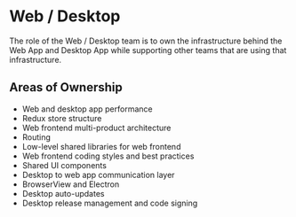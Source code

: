 # Web / Desktop

The role of the Web / Desktop team is to own the infrastructure behind the Web App and Desktop App while supporting other teams that are using that infrastructure.

## Areas of Ownership
- Web and desktop app performance
- Redux store structure
- Web frontend multi-product architecture
- Routing
- Low-level shared libraries for web frontend
- Web frontend coding styles and best practices
- Shared UI components
- Desktop to web app communication layer
- BrowserView and Electron
- Desktop auto-updates
- Desktop release management and code signing
